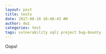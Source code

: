 ```yaml
---
layout: post
title: tests
date: 2017-08-18 16:48:43 AM
author: dw1
categories: test
tags: vulnerability sqli project bug-bounty
---
```


Oops!
